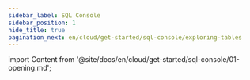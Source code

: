 ```yaml
---
sidebar_label: SQL Console
sidebar_position: 1
hide_title: true
pagination_next: en/cloud/get-started/sql-console/exploring-tables
---
```


import Content from '@site/docs/en/cloud/get-started/sql-console/01-opening.md';

<Content />
